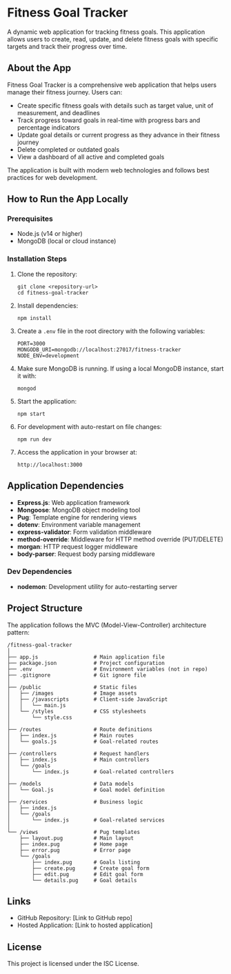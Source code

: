 # Fitness Goal Tracker

A dynamic web application for tracking fitness goals. This application allows users to create, read, update, and delete fitness goals with specific targets and track their progress over time.

## About the App

Fitness Goal Tracker is a comprehensive web application that helps users manage their fitness journey. Users can:

- Create specific fitness goals with details such as target value, unit of measurement, and deadlines
- Track progress toward goals in real-time with progress bars and percentage indicators
- Update goal details or current progress as they advance in their fitness journey
- Delete completed or outdated goals
- View a dashboard of all active and completed goals

The application is built with modern web technologies and follows best practices for web development.

## How to Run the App Locally

### Prerequisites

- Node.js (v14 or higher)
- MongoDB (local or cloud instance)

### Installation Steps

1. Clone the repository:
   ```
   git clone <repository-url>
   cd fitness-goal-tracker
   ```

2. Install dependencies:
   ```
   npm install
   ```

3. Create a `.env` file in the root directory with the following variables:
   ```
   PORT=3000
   MONGODB_URI=mongodb://localhost:27017/fitness-tracker
   NODE_ENV=development
   ```

4. Make sure MongoDB is running. If using a local MongoDB instance, start it with:
   ```
   mongod
   ```

5. Start the application:
   ```
   npm start
   ```

6. For development with auto-restart on file changes:
   ```
   npm run dev
   ```

7. Access the application in your browser at:
   ```
   http://localhost:3000
   ```

## Application Dependencies

- **Express.js**: Web application framework
- **Mongoose**: MongoDB object modeling tool
- **Pug**: Template engine for rendering views
- **dotenv**: Environment variable management
- **express-validator**: Form validation middleware
- **method-override**: Middleware for HTTP method override (PUT/DELETE)
- **morgan**: HTTP request logger middleware
- **body-parser**: Request body parsing middleware

### Dev Dependencies

- **nodemon**: Development utility for auto-restarting server

## Project Structure

The application follows the MVC (Model-View-Controller) architecture pattern:

```
/fitness-goal-tracker
│
├── app.js                  # Main application file
├── package.json            # Project configuration
├── .env                    # Environment variables (not in repo)
├── .gitignore              # Git ignore file
│
├── /public                 # Static files
│   ├── /images             # Image assets
│   ├── /javascripts        # Client-side JavaScript
│   │   └── main.js
│   └── /styles             # CSS stylesheets
│       └── style.css
│
├── /routes                 # Route definitions
│   ├── index.js            # Main routes
│   └── goals.js            # Goal-related routes
│
├── /controllers            # Request handlers
│   ├── index.js            # Main controllers
│   └── /goals
│       └── index.js        # Goal-related controllers
│
├── /models                 # Data models
│   └── Goal.js             # Goal model definition
│
├── /services               # Business logic
│   ├── index.js
│   └── /goals
│       └── index.js        # Goal-related services
│
└── /views                  # Pug templates
    ├── layout.pug          # Main layout
    ├── index.pug           # Home page
    ├── error.pug           # Error page
    └── /goals
        ├── index.pug       # Goals listing
        ├── create.pug      # Create goal form
        ├── edit.pug        # Edit goal form
        └── details.pug     # Goal details
```

## Links

- GitHub Repository: [Link to GitHub repo]
- Hosted Application: [Link to hosted application]

## License

This project is licensed under the ISC License. 
